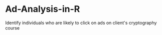 # Ad-Analysis-in-R
Identify individuals who are likely to click on ads on client's cryptography course
